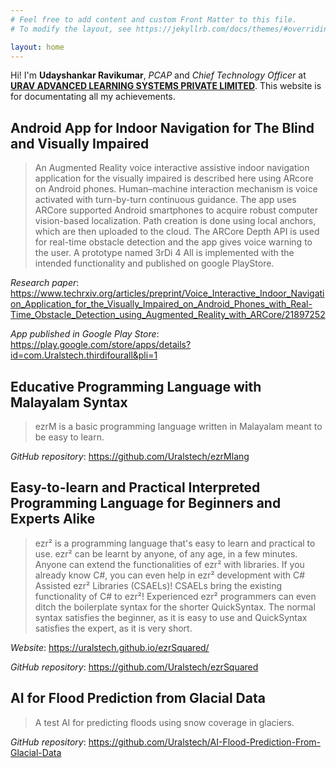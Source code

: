 ```yaml
---
# Feel free to add content and custom Front Matter to this file.
# To modify the layout, see https://jekyllrb.com/docs/themes/#overriding-theme-defaults

layout: home
---
```

Hi! I'm **Udayshankar Ravikumar**, *PCAP* and *Chief Technology Officer* at [**URAV ADVANCED LEARNING SYSTEMS PRIVATE LIMITED**](https://uralstech.in/). This website is for documentating all my achievements.

## **Android App for Indoor Navigation for The Blind and Visually Impaired**
> An Augmented Reality voice interactive assistive indoor navigation application for the visually impaired is described here using ARcore on Android phones. Human–machine interaction mechanism is voice activated with turn-by-turn continuous guidance. The app uses ARCore supported Android smartphones to acquire robust computer vision-based localization. Path creation is done using local anchors, which are then uploaded to the cloud. The ARCore Depth API is used for real-time obstacle detection and the app gives voice warning to the user. A prototype named 3rDi 4 All is implemented with the intended functionality and published on google PlayStore.

*Research paper*:
<https://www.techrxiv.org/articles/preprint/Voice_Interactive_Indoor_Navigation_Application_for_the_Visually_Impaired_on_Android_Phones_with_Real-Time_Obstacle_Detection_using_Augmented_Reality_with_ARCore/21897252>

*App published in Google Play Store*:
<https://play.google.com/store/apps/details?id=com.Uralstech.thirdifourall&pli=1>

## **Educative Programming Language with Malayalam Syntax**
> ezrM is a basic programming language written in Malayalam meant to be easy to learn.

*GitHub repository*: <https://github.com/Uralstech/ezrMlang>

## **Easy-to-learn and Practical Interpreted Programming Language for Beginners and Experts Alike**
> ezr² is a programming language that's easy to learn and practical to use. ezr² can be learnt by anyone, of any age, in a few minutes. Anyone can extend the functionalities of ezr² with libraries. If you already know C#, you can even help in ezr² development with C# Assisted ezr² Libraries (CSAELs)! CSAELs bring the existing functionality of C# to ezr²! Experienced ezr² programmers can even ditch the boilerplate syntax for the shorter QuickSyntax. The normal syntax satisfies the beginner, as it is easy to use and QuickSyntax satisfies the expert, as it is very short.

*Website*: <https://uralstech.github.io/ezrSquared/>

*GitHub repository*: <https://github.com/Uralstech/ezrSquared>

## **AI for Flood Prediction from Glacial Data**
> A test AI for predicting floods using snow coverage in glaciers.

*GitHub repository*: <https://github.com/Uralstech/AI-Flood-Prediction-From-Glacial-Data>